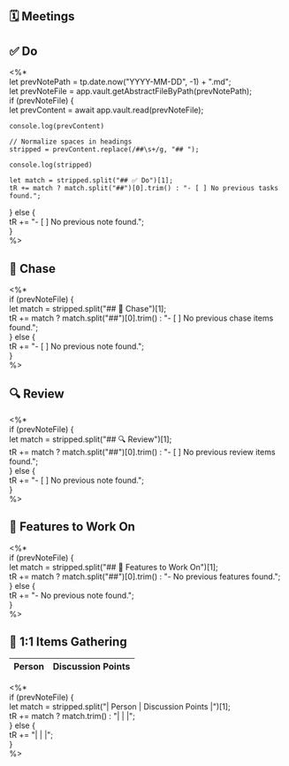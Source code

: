 ##  🗓️ Meetings


## ✅ Do
<%*  
let prevNotePath = tp.date.now("YYYY-MM-DD", -1) + ".md";  
let prevNoteFile = app.vault.getAbstractFileByPath(prevNotePath);  
if (prevNoteFile) {  
    let prevContent = await app.vault.read(prevNoteFile);

	console.log(prevContent)
    
    // Normalize spaces in headings
    stripped = prevContent.replace(/##\s+/g, "## ");  

	console.log(stripped)

    let match = stripped.split("## ✅ Do")[1];  
    tR += match ? match.split("##")[0].trim() : "- [ ] No previous tasks found.";  
} else {  
    tR += "- [ ] No previous note found.";  
}  
%>

## 🔄 Chase
<%*  
if (prevNoteFile) {  
    let match = stripped.split("## 🔄 Chase")[1];  
    tR += match ? match.split("##")[0].trim() : "- [ ] No previous chase items found.";  
} else {  
    tR += "- [ ] No previous note found.";  
}  
%>

## 🔍 Review
<%*  
if (prevNoteFile) {  
    let match = stripped.split("## 🔍 Review")[1];  
    tR += match ? match.split("##")[0].trim() : "- [ ] No previous review items found.";  
} else {  
    tR += "- [ ] No previous note found.";  
}  
%>

## 🚀 Features to Work On
<%*  
if (prevNoteFile) {  
    let match = stripped.split("## 🚀 Features to Work On")[1];  
    tR += match ? match.split("##")[0].trim() : "- No previous features found.";  
} else {  
    tR += "- No previous note found.";  
}  
%>

## 🤝 1:1 Items Gathering

| Person | Discussion Points |
|--------|------------------|
<%*  
if (prevNoteFile) {  
    let match = stripped.split("| Person | Discussion Points |")[1];  
    tR += match ? match.trim() : "|        |                  |";  
} else {  
    tR += "|        |                  |";  
}  
%>